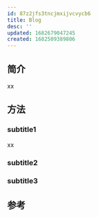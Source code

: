 ```yaml
---
id: 87z2jfs3tncjmxijvcvycb6
title: Blog
desc: ''
updated: 1682679047245
created: 1682509389806
---
```


## 简介
xx

## 方法
### subtitle1
xx

### subtitle2

### subtitle3

## 参考